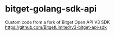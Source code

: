 # bitget-golang-sdk-api

Custom code from a fork of Bitget Open API V3 SDK
https://github.com/BitgetLimited/v3-bitget-api-sdk
